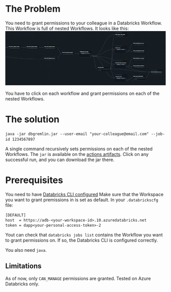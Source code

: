 # The Problem
You need to grant permissions to your colleague in a Databricks Workflow.
This Workflow is full of nested Workflows. 
It looks like this:
![Workflow](./workflow.PNG)

You have to click on each workflow and grant permissions on each
of the nested Workflows.

# The solution
`java -jar dbgremlin.jar --user-email "your-colleague@email.com" --job-id 1234567897`

A single command recursively sets permissions on each of the nested Workflows.
The `jar` is available on the [actions artifacts](https://github.com/JoaquinIglesiasTurina/dbgremlin/actions).
Click on any successful run, and you can download the jar there.

# Prerequisites
You need to have [Databricks CLI configured](https://learn.microsoft.com/en-us/azure/databricks/dev-tools/cli/tutorial)
Make sure that the Workspace you want to grant premissions in is set as default. In your `.databrickscfg` file:
```
[DEFAULT]
host  = https://adb-<your-workspace-id>.10.azuredatabricks.net
token = dapp<your-personal-access-token>-2
```
Yout can check that `databricks jobs list` contains the Workflow you want to grant permissions on. If so, the Databricks CLI is configured correctly.

You also need `java`.

## Limitations
As of now, only `CAN_MANAGE` permissions are granted.
Tested on Azure Databricks only.